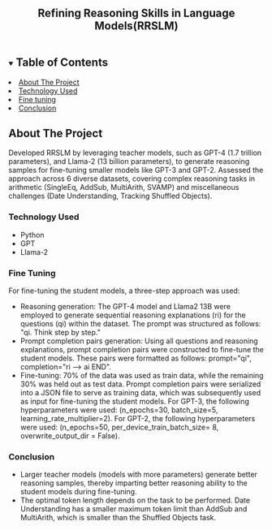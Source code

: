 
<p align="center">

  <h2 align="center">Refining Reasoning Skills in Language Models(RRSLM)</h2>
</p>



<!-- TABLE OF CONTENTS -->
<details open="open">
  <summary><h2 style="display: inline-block">Table of Contents</h2></summary>
    <li><a href="#about-the-project">About The Project</a></li>
      <li><a href="#technology-used">Technology Used</a></li>
      <li><a href="#fine-tuning">Fine tuning</a></li>
    <li><a href="#conclusion">Conclusion</a></li>
</details>



<!-- ABOUT THE PROJECT -->
## About The Project

Developed RRSLM by leveraging teacher models, such as GPT-4 (1.7 trillion parameters), and Llama-2 (13 billion parameters), to generate reasoning samples for fine-tuning smaller models like GPT-3 and GPT-2. 
Assessed the approach across 6 diverse datasets, covering complex reasoning tasks in arithmetic (SingleEq, AddSub, MultiArith, SVAMP) and miscellaneous challenges (Date Understanding, Tracking Shuffled Objects).

### Technology Used

* Python
* GPT
* Llama-2


### Fine Tuning

For fine-tuning the student models, a three-step approach was used:
* Reasoning generation: The GPT-4 model and Llama2 13B were employed to generate sequential reasoning explanations (ri) for the questions (qi) within the dataset. The prompt was structured as follows: "qi. Think step by step."
* Prompt completion pairs generation: Using all questions and reasoning explanations, prompt completion pairs were constructed to fine-tune the student models. These pairs were formatted as follows: prompt="qi", completion="ri –> ai END".
* Fine-tuning: 70% of the data was used as train data, while the remaining 30% was held out as test data. Prompt completion pairs were serialized into a JSON file to serve as training data, which was subsequently used as input for fine-tuning the student models. For GPT-3, the following hyperparameters were used: (n_epochs=30, batch_size=5, learning_rate_multiplier=2). For GPT-2, the following hyperparameters were used: (n_epochs=50, per_device_train_batch_size= 8, overwrite_output_dir = False).


### Conclusion
* Larger teacher models (models with more parameters) generate better reasoning samples, thereby imparting better reasoning ability to the student models during fine-tuning.
* The optimal token length depends on the task to be performed. Date Understanding has a smaller maximum token limit than AddSub and MultiArith, which is smaller than the Shuffled Objects task.
